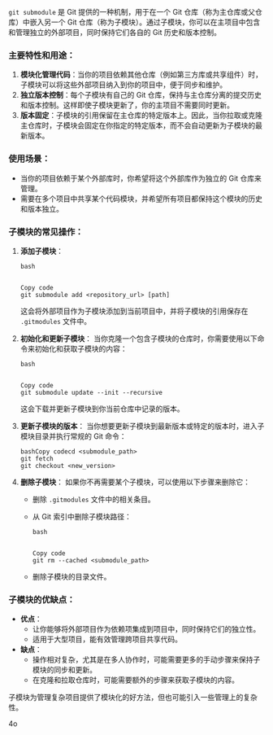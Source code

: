 `git submodule` 是 Git 提供的一种机制，用于在一个 Git 仓库（称为主仓库或父仓库）中嵌入另一个 Git 仓库（称为子模块）。通过子模块，你可以在主项目中包含和管理独立的外部项目，同时保持它们各自的 Git 历史和版本控制。

### 主要特性和用途：

1. **模块化管理代码**：当你的项目依赖其他仓库（例如第三方库或共享组件）时，子模块可以将这些外部项目纳入到你的项目中，便于同步和维护。
2. **独立版本控制**：每个子模块有自己的 Git 仓库，保持与主仓库分离的提交历史和版本控制。这样即使子模块更新了，你的主项目不需要同时更新。
3. **版本固定**：子模块的引用保留在主仓库的特定版本上。因此，当你拉取或克隆主仓库时，子模块会固定在你指定的特定版本，而不会自动更新为子模块的最新版本。

### 使用场景：

- 当你的项目依赖于某个外部库时，你希望将这个外部库作为独立的 Git 仓库来管理。
- 需要在多个项目中共享某个代码模块，并希望所有项目都保持这个模块的历史和版本独立。

### 子模块的常见操作：

1. **添加子模块**：

   ```
   bash
   
   
   Copy code
   git submodule add <repository_url> [path]
   ```

   这会将外部项目作为子模块添加到当前项目中，并将子模块的引用保存在 `.gitmodules` 文件中。

2. **初始化和更新子模块**： 当你克隆一个包含子模块的仓库时，你需要使用以下命令来初始化和获取子模块的内容：

   ```
   bash
   
   
   Copy code
   git submodule update --init --recursive
   ```

   这会下载并更新子模块到你当前仓库中记录的版本。

3. **更新子模块的版本**： 当你想要更新子模块到最新版本或特定的版本时，进入子模块目录并执行常规的 Git 命令：

   ```
   bashCopy codecd <submodule_path>
   git fetch
   git checkout <new_version>
   ```

4. **删除子模块**： 如果你不再需要某个子模块，可以使用以下步骤来删除它：

   - 删除 `.gitmodules` 文件中的相关条目。

   - 从 Git 索引中删除子模块路径：

     ```
     bash
     
     
     Copy code
     git rm --cached <submodule_path>
     ```

   - 删除子模块的目录文件。

### 子模块的优缺点：

- **优点**：
  - 让你能够将外部项目作为依赖项集成到项目中，同时保持它们的独立性。
  - 适用于大型项目，能有效管理跨项目共享代码。
- **缺点**：
  - 操作相对复杂，尤其是在多人协作时，可能需要更多的手动步骤来保持子模块的同步和更新。
  - 在克隆和拉取仓库时，可能需要额外的步骤来获取子模块的内容。

子模块为管理复杂项目提供了模块化的好方法，但也可能引入一些管理上的复杂性。





4o